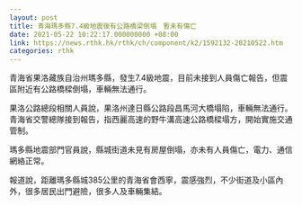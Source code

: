 ```yaml
---
layout: post
title: 青海瑪多縣7.4級地震後有公路橋梁倒塌　暫未有傷亡
date: 2021-05-22 10:22:17.000000000 +08:00
link: https://news.rthk.hk/rthk/ch/component/k2/1592132-20210522.htm
categories: rthk
---
```


青海省果洛藏族自治州瑪多縣，發生7.4級地震，目前未接到人員傷亡報告，但震區附近有公路橋樑倒塌，車輛無法通行。

果洛公路總段相關人員說，果洛州達日縣公路段昌馬河大橋塌陷，車輛無法通行。青海省交警總隊接到報告，指西麗高速的野牛溝高速公路橋樑塌方，開始實施交通管制。

瑪多縣地震部門官員說，縣城街道未見有房屋倒塌，亦未有人員傷亡，電力、通信網絡正常。

報道說，距離瑪多縣城385公里的青海省會西寧，震感強烈，不少街道及小區內外，很多居民出門避險，很多人及車輛集結。
